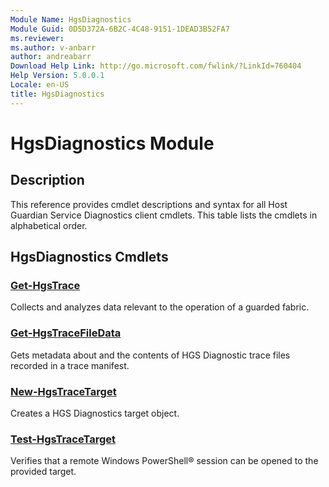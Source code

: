 ```yaml
---
Module Name: HgsDiagnostics
Module Guid: 0D5D372A-6B2C-4C48-9151-1DEAD3B52FA7
ms.reviewer:
ms.author: v-anbarr
author: andreabarr
Download Help Link: http://go.microsoft.com/fwlink/?LinkId=760404
Help Version: 5.0.0.1
Locale: en-US
title: HgsDiagnostics
---
```


# HgsDiagnostics Module
## Description
This reference provides cmdlet descriptions and syntax for all Host Guardian Service Diagnostics client cmdlets. This table lists the cmdlets in alphabetical order.

## HgsDiagnostics Cmdlets
### [Get-HgsTrace](Get-HgsTrace.md)
Collects and analyzes data relevant to the operation of a guarded fabric.

### [Get-HgsTraceFileData](Get-HgsTraceFileData.md)
Gets metadata about and the contents of HGS Diagnostic trace files recorded in a trace manifest.

### [New-HgsTraceTarget](New-HgsTraceTarget.md)
Creates a HGS Diagnostics target object.

### [Test-HgsTraceTarget](Test-HgsTraceTarget.md)
Verifies that a remote Windows PowerShell® session can be opened to the provided target.

